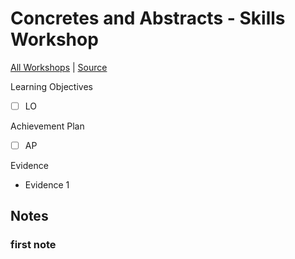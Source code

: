 # Concretes and Abstracts - Skills Workshop

[All Workshops](README.md) | [Source](https://github.com/makersacademy/skills-workshops/tree/master/week-2/oop_2)

Learning Objectives

- [ ] LO

Achievement Plan

- [ ] AP

Evidence

- Evidence 1

## Notes

### first note

